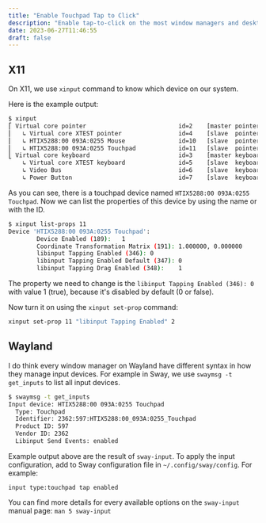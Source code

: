 ```yaml
---
title: "Enable Touchpad Tap to Click"
description: "Enable tap-to-click on the most window managers and desktop environments."
date: 2023-06-27T11:46:55
draft: false
---
```


## X11

On X11, we use `xinput` command to know which device on our system.

Here is the example output:

```bash {hl_Lines="5"}
$ xinput
⎡ Virtual core pointer                          id=2    [master pointer  (3)]
⎜   ↳ Virtual core XTEST pointer                id=4    [slave  pointer  (2)]
⎜   ↳ HTIX5288:00 093A:0255 Mouse               id=10   [slave  pointer  (2)]
⎜   ↳ HTIX5288:00 093A:0255 Touchpad            id=11   [slave  pointer  (2)]
⎣ Virtual core keyboard                         id=3    [master keyboard (2)]
    ↳ Virtual core XTEST keyboard               id=5    [slave  keyboard (3)]
    ↳ Video Bus                                 id=6    [slave  keyboard (3)]
    ↳ Power Button                              id=7    [slave  keyboard (3)]
```

As you can see, there is a touchpad device named `HTIX5288:00 093A:0255 Touchpad`.
Now we can list the properties of this device by using the name or with the ID.

```bash {hl_Lines="5"}
$ xinput list-props 11
Device 'HTIX5288:00 093A:0255 Touchpad':
        Device Enabled (189):   1
        Coordinate Transformation Matrix (191): 1.000000, 0.000000
        libinput Tapping Enabled (346): 0
        libinput Tapping Enabled Default (347): 0
        libinput Tapping Drag Enabled (348):    1
```

The property we need to change is the `libinput Tapping Enabled (346): 0`
with value 1 (true), because it's disabled by default (0 or false).

Now turn it on using the `xinput set-prop` command:

```bash
xinput set-prop 11 "libinput Tapping Enabled" 2
```

## Wayland

I do think every window manager on Wayland have different syntax in how
they manage input devices. For example in Sway, we use `swaymsg -t get_inputs`
to list all input devices.

```bash
$ swaymsg -t get_inputs
Input device: HTIX5288:00 093A:0255 Touchpad
  Type: Touchpad
  Identifier: 2362:597:HTIX5288:00_093A:0255_Touchpad
  Product ID: 597
  Vendor ID: 2362
  Libinput Send Events: enabled
```

Example output above are the result of `sway-input`. To apply the input
configuration, add to Sway configuration file in `~/.config/sway/config`.
For example:

```
input type:touchpad tap enabled
```

You can find more details for every available options on the `sway-input`
manual page: `man 5 sway-input`
